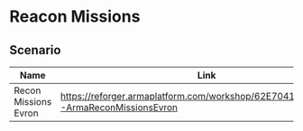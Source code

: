 # Reacon Missions

## Scenario

|Name|Link|StartupID|Players|V|
|--|--|--|--|--|
|Recon Missions Evron|https://reforger.armaplatform.com/workshop/62E7041E72E3AECB-ArmaReconMissionsEvron|``{4751A5838DA2753B}Missions/Matics_Survival.conf``|6|1.0.2|


